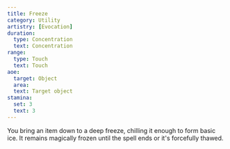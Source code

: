 ```yaml
---
title: Freeze
category: Utility
artistry: [Evocation]
duration:
  type: Concentration
  text: Concentration 
range:
  type: Touch
  text: Touch
aoe:
  target: Object
  area: 
  text: Target object
stamina:
  set: 3
  text: 3
---
```

You bring an item down to a deep freeze, chilling it enough to form basic ice. It remains magically frozen until the spell ends or it's forcefully thawed.
